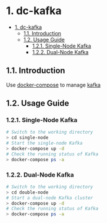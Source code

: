 # 1. dc-kafka

- [1. dc-kafka](#1-dc-kafka)
  - [1.1. Introduction](#11-introduction)
  - [1.2. Usage Guide](#12-usage-guide)
    - [1.2.1. Single-Node Kafka](#121-single-node-kafka)
    - [1.2.2. Dual-Node Kafka](#122-dual-node-kafka)

## 1.1. Introduction

Use [docker-compose](https://github.com/docker/compose) to manage [kafka](https://kafka.apache.org/)

## 1.2. Usage Guide

### 1.2.1. Single-Node Kafka

```bash
# Switch to the working directory
> cd single-node
# Start the single-node Kafka
> docker-compose up -d
# Check the running status of Kafka
> docker-compose ps -a
```

### 1.2.2. Dual-Node Kafka

```bash
# Switch to the working directory
> cd double-node
# Start a dual-node Kafka cluster
> docker-compose up -d
# Check the running status of Kafka
> docker-compose ps -a
```
